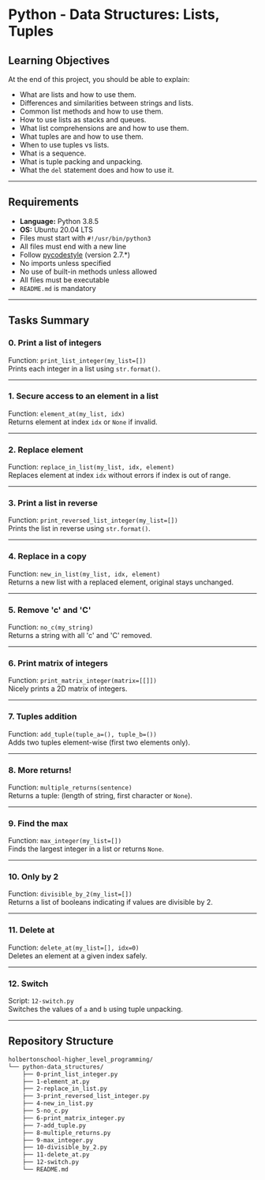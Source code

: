 # Python - Data Structures: Lists, Tuples

##  Learning Objectives

At the end of this project, you should be able to explain:

- What are lists and how to use them.
- Differences and similarities between strings and lists.
- Common list methods and how to use them.
- How to use lists as stacks and queues.
- What list comprehensions are and how to use them.
- What tuples are and how to use them.
- When to use tuples vs lists.
- What is a sequence.
- What is tuple packing and unpacking.
- What the `del` statement does and how to use it.

---

##  Requirements

- **Language:** Python 3.8.5
- **OS:** Ubuntu 20.04 LTS
- Files must start with `#!/usr/bin/python3`
- All files must end with a new line
- Follow [pycodestyle](https://pypi.org/project/pycodestyle/) (version 2.7.\*)
- No imports unless specified
- No use of built-in methods unless allowed
- All files must be executable
- `README.md` is mandatory

---

##  Tasks Summary

### 0. Print a list of integers
Function: `print_list_integer(my_list=[])`  
 Prints each integer in a list using `str.format()`.

---

### 1. Secure access to an element in a list
Function: `element_at(my_list, idx)`  
 Returns element at index `idx` or `None` if invalid.

---

### 2. Replace element
Function: `replace_in_list(my_list, idx, element)`  
 Replaces element at index `idx` without errors if index is out of range.

---

### 3. Print a list in reverse
Function: `print_reversed_list_integer(my_list=[])`  
 Prints the list in reverse using `str.format()`.

---

### 4. Replace in a copy
Function: `new_in_list(my_list, idx, element)`  
 Returns a new list with a replaced element, original stays unchanged.

---

### 5. Remove 'c' and 'C'
Function: `no_c(my_string)`  
 Returns a string with all 'c' and 'C' removed.

---

### 6. Print matrix of integers
Function: `print_matrix_integer(matrix=[[]])`  
 Nicely prints a 2D matrix of integers.

---

### 7. Tuples addition
Function: `add_tuple(tuple_a=(), tuple_b=())`  
 Adds two tuples element-wise (first two elements only).

---

### 8. More returns!
Function: `multiple_returns(sentence)`  
 Returns a tuple: (length of string, first character or `None`).

---

### 9. Find the max
Function: `max_integer(my_list=[])`  
 Finds the largest integer in a list or returns `None`.

---

### 10. Only by 2
Function: `divisible_by_2(my_list=[])`  
 Returns a list of booleans indicating if values are divisible by 2.

---

### 11. Delete at
Function: `delete_at(my_list=[], idx=0)`  
 Deletes an element at a given index safely.

---

### 12. Switch
Script: `12-switch.py`  
 Switches the values of `a` and `b` using tuple unpacking.

---

##  Repository Structure

```bash
holbertonschool-higher_level_programming/
└── python-data_structures/
    ├── 0-print_list_integer.py
    ├── 1-element_at.py
    ├── 2-replace_in_list.py
    ├── 3-print_reversed_list_integer.py
    ├── 4-new_in_list.py
    ├── 5-no_c.py
    ├── 6-print_matrix_integer.py
    ├── 7-add_tuple.py
    ├── 8-multiple_returns.py
    ├── 9-max_integer.py
    ├── 10-divisible_by_2.py
    ├── 11-delete_at.py
    ├── 12-switch.py
    └── README.md
